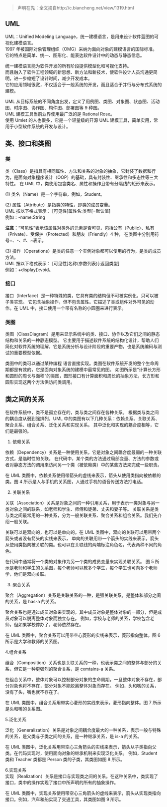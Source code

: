 > 声明在先：全文摘自http://c.biancheng.net/view/1319.html    

## UML    

UML：Unified Modeling Language，统一建模语言，是用来设计软件蓝图的可视化建模语言。    
1997 年被国际对象管理组织（OMG）采纳为面向对象的建模语言的国际标准。    
它的特点是简单、统一、图形化、能表达软件设计中的动态与静态信息。    

统一建模语言能为软件开发的所有阶段提供模型化和可视化支持。    
而且融入了软件工程领域的新思想、新方法和新技术，使软件设计人员沟通更简明，进一步缩短了设计时间，减少开发成本。    
它的应用领域很宽，不仅适合于一般系统的开发，而且适合于并行与分布式系统的建模。    

UML 从目标系统的不同角度出发，定义了用例图、类图、对象图、状态图、活动图、时序图、协作图、构件图、部署图等 9 种图。    
UML 建模工具当前业界使用最广泛的是 Rational Rose。    
使用 Umlet 的人也很多，它是一个轻量级的开源 UML 建模工具，简单实用，常用于小型软件系统的开发与设计。    

## 类、接口和类图    

### 类    

类（Class）是指具有相同属性、方法和关系的对象的抽象，它封装了数据和行为，是面向对象程序设计（OOP）的基础，具有封装性、继承性和多态性等三大特性。
在 UML 中，类使用包含类名、属性和操作且带有分隔线的矩形来表示。    

(1) 类名（Name）是一个字符串，例如，Student。    

(2) 属性（Attribute）是指类的特性，即类的成员变量。    
UML 按以下格式表示： [可见性]属性名:类型[=默认值]    
例如：-name:String    

**注意：**“可见性”表示该属性对类外的元素是否可见，包括公有（Public）、私有（Private）、受保护（Protected）和朋友（Friendly）4 种，
在类图中分别用符号+、-、#、~表示。    

(3) 操作（Operations）是类的任意一个实例对象都可以使用的行为，是类的成员方法。    
UML 按以下格式表示： [可见性]名称(参数列表)[:返回类型]    
例如：+display():void。    

### 接口    

接口（Interface）是一种特殊的类，它具有类的结构但不可被实例化，只可以被子类实现。
它包含抽象操作，但不包含属性。它描述了类或组件对外可见的动作。在 UML 中，接口使用一个带有名称的小圆圈来进行表示。    

### 类图    

类图（ClassDiagram）是用来显示系统中的类、接口、协作以及它们之间的静态结构和关系的一种静态模型。
它主要用于描述软件系统的结构化设计，帮助人们简化对软件系统的理解，它是系统分析与设计阶段的重要产物，也是系统编码与测试的重要模型依据。    

 类图中的类可以通过某种编程 语言直接实现。类图在软件系统开发的整个生命周期都是有效的，它是面向对象系统的建模中最常见的图。
 如图所示是“计算长方形和圆形的周长与面积”的类图，图形接口有计算面积和周长的抽象方法，长方形和圆形实现这两个方法供访问类调用。    
 
## 类之间的关系    
 
 在软件系统中，类不是孤立存在的，类与类之间存在各种关系。
 根据类与类之间的耦合度从弱到强排列，UML 中的类图有以下几种关系：依赖关系、关联关系、聚合关系、组合关系、泛化关系和实现关系。
 其中泛化和实现的耦合度相等，它们是最强的。    
 
1. 依赖关系    

依赖（Dependency）关系是一种使用关系，它是对象之间耦合度最弱的一种关联方式，是临时性的关联。
在代码中，某个类的方法通过局部变量、方法的参数或者对静态方法的调用来访问另一个类（被依赖类）中的某些方法来完成一些职责。    

在 UML 类图中，依赖关系使用带箭头的虚线来表示，箭头从使用类指向被依赖的类。图 4 所示是人与手机的关系图，人通过手机的语音传送方法打电话。    


2. 关联关系    

关联（Association）关系是对象之间的一种引用关系，用于表示一类对象与另一类对象之间的联系，如老师和学生、师傅和徒弟、丈夫和妻子等。
关联关系是类与类之间最常用的一种关系，分为一般关联关系、聚合关系和组合关系。我们先介绍一般关联。    

关联可以是双向的，也可以是单向的。在 UML 类图中，双向的关联可以用带两个箭头或者没有箭头的实线来表示，
单向的关联用带一个箭头的实线来表示，箭头从使用类指向被关联的类。也可以在关联线的两端标注角色名，代表两种不同的角色。    

在代码中通常将一个类的对象作为另一个类的成员变量来实现关联关系。
图 5 所示是老师和学生的关系图，每个老师可以教多个学生，每个学生也可向多个老师学，他们是双向关联。    

3. 聚合关系    

聚合（Aggregation）关系是关联关系的一种，是强关联关系，是整体和部分之间的关系，是 has-a 的关系。    

聚合关系也是通过成员对象来实现的，其中成员对象是整体对象的一部分，但是成员对象可以脱离整体对象而独立存在。
例如，学校与老师的关系，学校包含老师，但如果学校停办了，老师依然存在。     

在 UML 类图中，聚合关系可以用带空心菱形的实线来表示，菱形指向整体。图 6 所示是大学和教师的关系图。    


4.组合关系    

组合（Composition）关系也是关联关系的一种，也表示类之间的整体与部分的关系，但它是一种更强烈的聚合关系，是 cxmtains-a 关系。    

在组合关系中，整体对象可以控制部分对象的生命周期，一旦整体对象不存在，部分对象也将不存在，部分对象不能脱离整体对象而存在。
例如，头和嘴的关系，没有了头，嘴也就不存在了。    

在 UML 类图中，组合关系用带实心菱形的实线来表示，菱形指向整体。图 7 所示是头和嘴的关系图。    


5.泛化关系    

泛化（Generalization）关系是对象之间耦合度最大的一种关系，表示一般与特殊的关系，是父类与子类之间的关系，是一种继承关系，是 is-a 的关系。    

在 UML 类图中，泛化关系用带空心三角箭头的实线来表示，箭头从子类指向父类。在代码实现时，使用面向对象的继承机制来实现泛化关系。
例如，Student 类和 Teacher 类都是 Person 类的子类，其类图如图 8 所示。    


6.实现关系    
实现（Realization）关系是接口与实现类之间的关系。在这种关系中，类实现了接口，类中的操作实现了接口中所声明的所有的抽象操作。    

在 UML 类图中，实现关系使用带空心三角箭头的虚线来表示，箭头从实现类指向接口。例如，汽车和船实现了交通工具，其类图如图 9 所示。    
